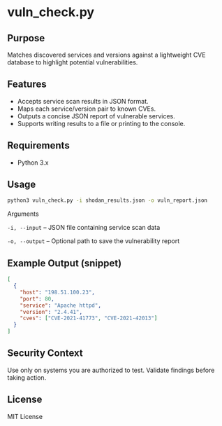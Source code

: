 # vuln_check.py

## Purpose

Matches discovered services and versions against a lightweight CVE database to highlight potential vulnerabilities.

## Features

- Accepts service scan results in JSON format.
- Maps each service/version pair to known CVEs.
- Outputs a concise JSON report of vulnerable services.
- Supports writing results to a file or printing to the console.

## Requirements

- Python 3.x

## Usage

```bash
python3 vuln_check.py -i shodan_results.json -o vuln_report.json
```

Arguments

`-i, --input` – JSON file containing service scan data

`-o, --output` – Optional path to save the vulnerability report

## Example Output (snippet)

```json
[
  {
    "host": "198.51.100.23",
    "port": 80,
    "service": "Apache httpd",
    "version": "2.4.41",
    "cves": ["CVE-2021-41773", "CVE-2021-42013"]
  }
]
```

## Security Context

Use only on systems you are authorized to test. Validate findings before taking action.

## License

MIT License

